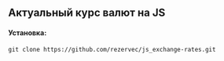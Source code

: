 ## Актуальный курс валют на JS

#### Установка:
``` git clone https://github.com/rezervec/js_exchange-rates.git ```